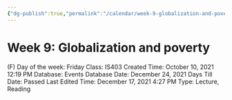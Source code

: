 ```yaml
---
{"dg-publish":true,"permalink":"/calendar/week-9-globalization-and-poverty/"}
---
```


# Week 9: Globalization and poverty

(F) Day of the week: Friday
Class: IS403
Created Time: October 10, 2021 12:19 PM
Database: Events Database
Date: December 24, 2021
Days Till Date: Passed
Last Edited Time: December 17, 2021 4:27 PM
Type: Lecture, Reading